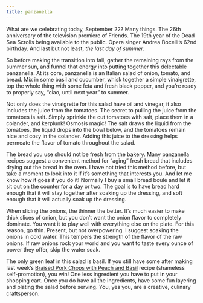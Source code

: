 ```yaml
---
title: panzanella
---
```

What are we celebrating today, September 22? Many things. The 26th anniversary of the television premiere of Friends. The 19th year of the Dead Sea Scrolls being available to the public. Opera singer Andrea Bocelli’s 62nd birthday. And last but not least, <em>the last day of summer</em>. 

So before making the transition into fall, gather the remaining rays from the summer sun, and funnel that energy into putting together this delectable panzanella. At its core, panzanella is an Italian salad of onion, tomato, and bread. Mix in some basil and cucumber, whisk together a simple vinaigrette, top the whole thing with some feta and fresh black pepper, and you’re ready to properly say, “ciao, until next year” to summer.

Not only does the vinaigrette for this salad have oil and vinegar, it also includes the juice from the tomatoes. The secret to pulling the juice from the tomatoes is salt. Simply sprinkle the cut tomatoes with salt, place them in a colander, and kerplunk! Osmosis magic! The salt draws the liquid from the tomatoes, the liquid drops into the bowl below, and the tomatoes remain nice and cozy in the colander. Adding this juice to the dressing helps permeate the flavor of tomato throughout the salad.

The bread you use should not be fresh from the bakery. Many panzanella recipes suggest a convenient method for “aging” fresh bread that includes drying out the bread in the oven. I have not tried this method before, but take a moment to look into it if it’s something that interests you. And let me know how it goes if you do it! Normally I buy a small bread boule and let it sit out on the counter for a day or two. The goal is to have bread hard enough that it will stay together after soaking up the dressing, and soft enough that it will actually soak up the dressing. 

When slicing the onions, the thinner the better. It’s much easier to make thick slices of onion, but you don’t want the onion flavor to completely dominate. You want it to play well with everything else on the plate. For this reason, go thin. Present, but not overpowering. I suggest soaking the onions in cold water. This tempers the strength of the flavor of the raw onions. If raw onions rock your world and you want to taste every ounce of power they offer, skip the water soak.

The only green leaf in this salad is basil. If you still have some after making last week’s [Braised Pork Chops with Peach and Basil](https://www.peelthegarlic.com/recipe/braised-pork-chops-with-peach-and-basil) recipe (shameless self-promotion), you win! One less ingredient you have to put in your shopping cart. Once you do have all the ingredients, have some fun layering and plating the salad before serving. You, yes you, are a creative, culinary craftsperson.
